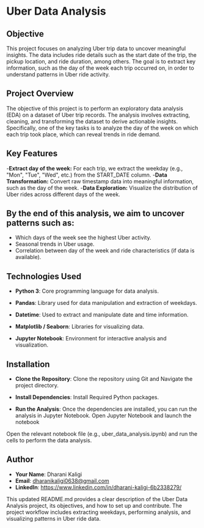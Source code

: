 # Uber Data Analysis
## Objective
This project focuses on analyzing Uber trip data to uncover meaningful insights. The data includes ride details such as the start date of the trip, the pickup location, and ride duration, among others. The goal is to extract key information, such as the day of the week each trip occurred on, in order to understand patterns in Uber ride activity.

## Project Overview
The objective of this project is to perform an exploratory data analysis (EDA) on a dataset of Uber trip records. The analysis involves extracting, cleaning, and transforming the dataset to derive actionable insights. Specifically, one of the key tasks is to analyze the day of the week on which each trip took place, which can reveal trends in ride demand.

## Key Features
-**Extract day of the week:**  For each trip, we extract the weekday (e.g., "Mon", "Tue", "Wed", etc.) from the START_DATE column.
-**Data Transformation:** Convert raw timestamp data into meaningful information, such as the day of the week.
-**Data Exploration:** Visualize the distribution of Uber rides across different days of the week.

## By the end of this analysis, we aim to uncover patterns such as:

- Which days of the week see the highest Uber activity.
- Seasonal trends in Uber usage.
- Correlation between day of the week and ride characteristics (if data is available).

## Technologies Used
- **Python 3**: Core programming language for data analysis.

- **Pandas**: Library used for data manipulation and extraction of weekdays.

- **Datetime**: Used to extract and manipulate date and time information.

- **Matplotlib / Seaborn**: Libraries for visualizing data.

- **Jupyter Notebook**: Environment for interactive analysis and visualization.

## Installation

- **Clone the Repository**: Clone the repository using Git and Navigate the project directory.

- **Install Dependencies**: Install Required Python packages.

- **Run the Analysis**: Once the dependencies are installed, you can run the analysis in Jupyter Notebook. Open Jupyter Notebook and launch the notebook

Open the relevant notebook file (e.g., uber_data_analysis.ipynb) and run the cells to perform the data analysis.

## Author

- **Your Name**: Dharani Kaligi
- **Email**: dharanikaligi0638@gmail.com
- **LinkedIn**: https://www.linkedin.com/in/dharani-kaligi-6b2338279/


This updated README.md provides a clear description of the Uber Data Analysis project, its objectives, and how to set up and contribute. The project workflow includes extracting weekdays, performing analysis, and visualizing patterns in Uber ride data.
